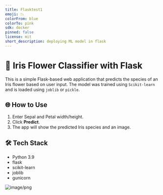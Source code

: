 ```yaml
---
title: Flasktest1
emoji: 📉
colorFrom: blue
colorTo: pink
sdk: docker
pinned: false
license: mit
short_description: deploying ML model in flask
---
```


# 🧪 Iris Flower Classifier with Flask

This is a simple Flask-based web application that predicts the species of an Iris flower based on user input. The model was trained using `Scikit-learn` and is loaded using `joblib` or `pickle`.

## 🌐 How to Use

1. Enter Sepal and Petal width/height.
2. Click **Predict**.
3. The app will show the predicted Iris species and an image.

## 🛠 Tech Stack

- Python 3.9
- flask
- scikit-learn
- joblib
- gunicorn



![image/png](https://cdn-uploads.huggingface.co/production/uploads/6474405f90330355db146c76/z0jnDDuMKCozLDth0ciA3.png)

